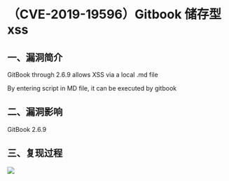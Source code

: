 （CVE-2019-19596）Gitbook 储存型xss
===================================

一、漏洞简介
------------

GitBook through 2.6.9 allows XSS via a local .md file

By entering script in MD file, it can be executed by gitbook

二、漏洞影响
------------

GitBook 2.6.9

三、复现过程
------------

![](/Users/aresx/Documents/VulWiki/.resource/(CVE-2019-19596)Gitbook储存型xss/media/rId24.png)

